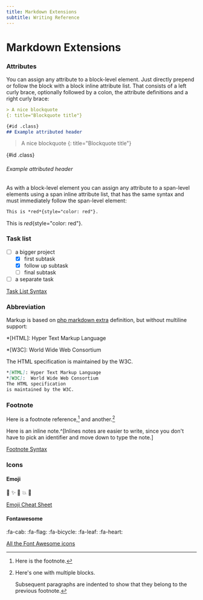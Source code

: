 ```yaml
---
title: Markdown Extensions
subtitle: Writing Reference
---
```


# Markdown Extensions


### Attributes
You can assign any attribute to a block-level element. Just directly prepend or follow the block with a block inline attribute list.
That consists of a left curly brace, optionally followed by a colon, the attribute definitions and a right curly brace:

```markdown
> A nice blockquote
{: title="Blockquote title"}

{#id .class}
## Example attributed header
```

> A nice blockquote
{: title="Blockquote title"}

{#id .class}
###### Example attributed header

As with a block-level element you can assign any attribute to a span-level elements using a span inline attribute list,
that has the same syntax and must immediately follow the span-level element:

```markdown
This is *red*{style="color: red"}.
```

This is *red*{style="color: red"}.


### Task list

- [ ] a bigger project
  - [x] first subtask
  - [x] follow up subtask
  - [ ] final subtask
- [ ] a separate task

[Task List Syntax](https://help.github.com/articles/writing-on-github/#task-lists)


### Abbreviation

Markup is based on [php markdown extra](https://michelf.ca/projects/php-markdown/extra/#abbr) definition, but without multiline support:

*[HTML]: Hyper Text Markup Language

*[W3C]:  World Wide Web Consortium

The HTML specification
is maintained by the W3C.

```markdown
*[HTML]: Hyper Text Markup Language
*[W3C]:  World Wide Web Consortium
The HTML specification
is maintained by the W3C.
```

### Footnote

Here is a footnote reference,[^1] and another.[^longnote]

[^1]: Here is the footnote.

[^longnote]: Here's one with multiple blocks.

    Subsequent paragraphs are indented to show that they
belong to the previous footnote.


Here is an inline note.^[Inlines notes are easier to write, since
you don't have to pick an identifier and move down to type the
note.]

[Footnote Syntax](http://pandoc.org/README.html#footnotes)


### Icons 

#### Emoji 

:panda_face: :sparkles: :camel: :boom: :pig:

[Emoji Cheat Sheet](http://www.emoji-cheat-sheet.com/)


#### Fontawesome
 
:fa-cab: :fa-flag: :fa-bicycle: :fa-leaf: :fa-heart:

[All the Font Awesome icons](http://fontawesome.io/icons/)

